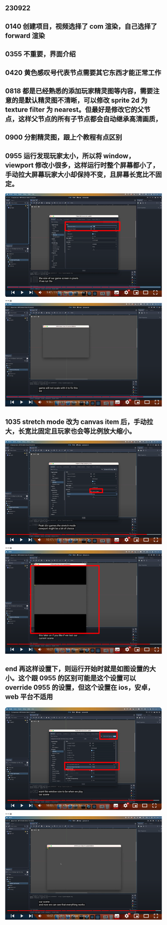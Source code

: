 ## 230922

## 0140 创建项目，视频选择了 com 渲染，自己选择了 forward 渲染

## 0355 不重要，界面介绍

## 0420 黄色感叹号代表节点需要其它东西才能正常工作

## 0818 都是已经熟悉的添加玩家精灵图等内容，需要注意的是默认精灵图不清晰，可以修改 sprite 2d 为 texture filter 为 nearest。但最好是修改它的父节点，这样父节点的所有子节点都会自动继承高清画质，

## 0900 分割精灵图，跟上个教程有点区别

## 0955 运行发现玩家太小，所以将 window，viewport 修改小很多，这样运行时整个屏幕都小了，手动拉大屏幕玩家大小却保持不变，且屏幕长宽比不固定。

<img src='./img/2023-09-23-10-01-28.png' height=333px></img>  
--=  
<img src='./img/2023-09-23-10-04-57.png' height=333px></img>

## 1035 stretch mode 改为 canvas item 后，手动拉大，长宽比固定且玩家也会等比例放大缩小。

<img src='./img/2023-09-23-10-05-37.png' height=333px></img>  
--=  
<img src='./img/2023-09-23-10-06-30.png' height=333px></img>

## end 再这样设置下，则运行开始时就是如图设置的大小。这个跟 0955 的区别可能是这个设置可以 override 0955 的设置，但这个设置在 ios，安卓，web 平台不适用

<img src='./img/2023-09-23-10-08-26.png' height=333px></img>  
--=  
<img src='./img/2023-09-23-10-09-25.png' height=333px></img>
